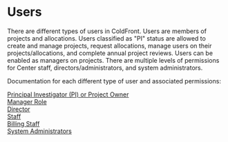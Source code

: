# Users

There are different types of users in ColdFront.  Users are members of projects and allocations.  Users classified as "PI" status are allowed to create and manage projects, request allocations, manage users on their projects/allocations, and complete annual project reviews.  Users can be enabled as managers on projects.  There are multiple levels of permissions for Center staff, directors/administrators, and system administrators.

Documentation for each different type of user and associated permissions:

[Principal Investigator (PI) or Project Owner](pi.md)  
[Manager Role](manager.md)  
[Director](director.md)  
[Staff](staff.md)  
[Billing Staff](billing.md)  
[System Administrators](sysadmins.md)  
